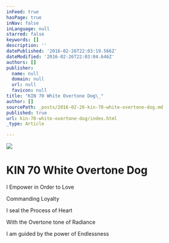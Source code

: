 ```yaml
---
inFeed: true
hasPage: true
inNav: false
inLanguage: null
starred: false
keywords: []
description: ''
datePublished: '2016-02-26T22:03:19.566Z'
dateModified: '2016-02-26T22:03:04.646Z'
authors: []
publisher:
  name: null
  domain: null
  url: null
  favicon: null
title: "KIN 70 White Overtone Dog\_"
author: []
sourcePath: _posts/2016-02-26-kin-70-white-overtone-dog.md
published: true
url: kin-70-white-overtone-dog/index.html
_type: Article

---
```

![](https://the-grid-user-content.s3-us-west-2.amazonaws.com/4dadfd4e-6b7b-4d1c-b097-2cdde17166fe.png)

# KIN 70 White Overtone Dog 

I Empower in Order to Love 

Commanding Loyalty 

I seal the Process of Heart 

With the Overtone tone of Radiance 

I am guided by the power of Endlessness